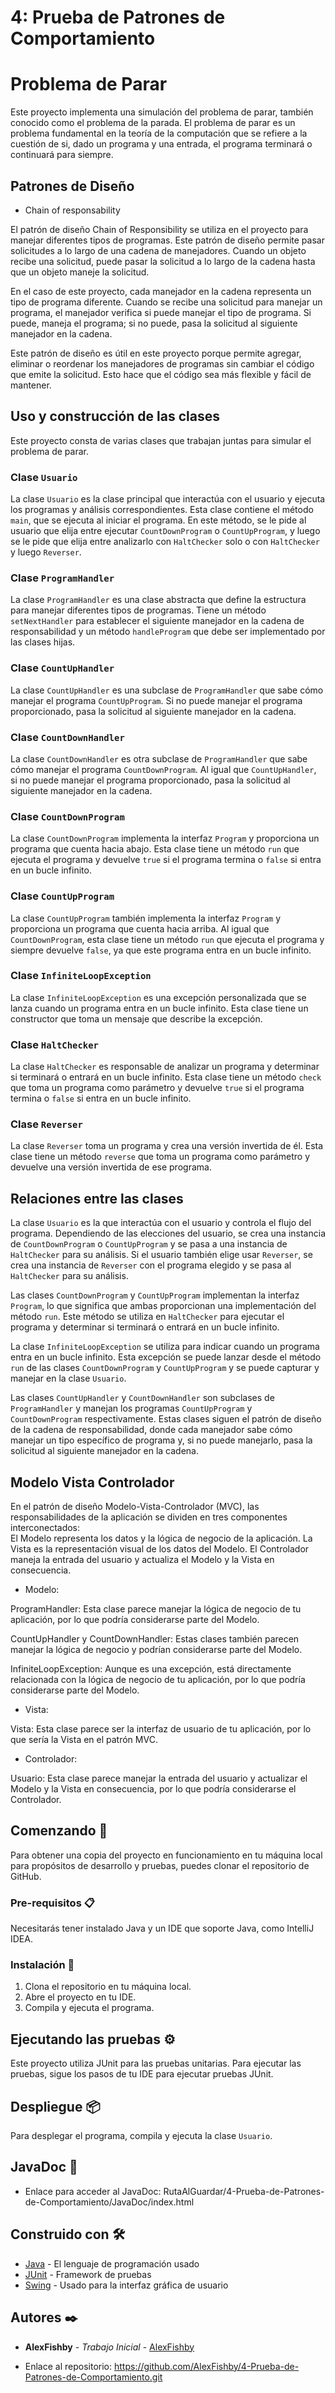 # 4: Prueba de Patrones de Comportamiento

# Problema de Parar

Este proyecto implementa una simulación del problema de parar, también conocido como el problema de la parada. El problema de parar es un problema fundamental en la teoría de la computación que se refiere a la cuestión de si, dado un programa y una entrada, el programa terminará o continuará para siempre.

## Patrones de Diseño

* Chain of responsability

El patrón de diseño Chain of Responsibility se utiliza en el proyecto para manejar diferentes tipos de programas. Este patrón de diseño permite pasar solicitudes a lo largo de una cadena de manejadores. Cuando un objeto recibe una solicitud, puede pasar la solicitud a lo largo de la cadena hasta que un objeto maneje la solicitud.

En el caso de este proyecto, cada manejador en la cadena representa un tipo de programa diferente. Cuando se recibe una solicitud para manejar un programa, el manejador verifica si puede manejar el tipo de programa. Si puede, maneja el programa; si no puede, pasa la solicitud al siguiente manejador en la cadena. 

Este patrón de diseño es útil en este proyecto porque permite agregar, eliminar o reordenar los manejadores de programas sin cambiar el código que emite la solicitud. Esto hace que el código sea más flexible y fácil de mantener. 

## Uso y construcción de las clases

Este proyecto consta de varias clases que trabajan juntas para simular el problema de parar.

### Clase `Usuario`

La clase `Usuario` es la clase principal que interactúa con el usuario y ejecuta los programas y análisis correspondientes. Esta clase contiene el método `main`, que se ejecuta al iniciar el programa. En este método, se le pide al usuario que elija entre ejecutar `CountDownProgram` o `CountUpProgram`, y luego se le pide que elija entre analizarlo con `HaltChecker` solo o con `HaltChecker` y luego `Reverser`.

### Clase `ProgramHandler`

La clase `ProgramHandler` es una clase abstracta que define la estructura para manejar diferentes tipos de programas. Tiene un método `setNextHandler` para establecer el siguiente manejador en la cadena de responsabilidad y un método `handleProgram` que debe ser implementado por las clases hijas.

### Clase `CountUpHandler`

La clase `CountUpHandler` es una subclase de `ProgramHandler` que sabe cómo manejar el programa `CountUpProgram`. Si no puede manejar el programa proporcionado, pasa la solicitud al siguiente manejador en la cadena.

### Clase `CountDownHandler`

La clase `CountDownHandler` es otra subclase de `ProgramHandler` que sabe cómo manejar el programa `CountDownProgram`. Al igual que `CountUpHandler`, si no puede manejar el programa proporcionado, pasa la solicitud al siguiente manejador en la cadena.

### Clase `CountDownProgram`

La clase `CountDownProgram` implementa la interfaz `Program` y proporciona un programa que cuenta hacia abajo. Esta clase tiene un método `run` que ejecuta el programa y devuelve `true` si el programa termina o `false` si entra en un bucle infinito.

### Clase `CountUpProgram`

La clase `CountUpProgram` también implementa la interfaz `Program` y proporciona un programa que cuenta hacia arriba. Al igual que `CountDownProgram`, esta clase tiene un método `run` que ejecuta el programa y siempre devuelve `false`, ya que este programa entra en un bucle infinito.

### Clase `InfiniteLoopException`

La clase `InfiniteLoopException` es una excepción personalizada que se lanza cuando un programa entra en un bucle infinito. Esta clase tiene un constructor que toma un mensaje que describe la excepción.

### Clase `HaltChecker`

La clase `HaltChecker` es responsable de analizar un programa y determinar si terminará o entrará en un bucle infinito. Esta clase tiene un método `check` que toma un programa como parámetro y devuelve `true` si el programa termina o `false` si entra en un bucle infinito.

### Clase `Reverser`

La clase `Reverser` toma un programa y crea una versión invertida de él. Esta clase tiene un método `reverse` que toma un programa como parámetro y devuelve una versión invertida de ese programa.

## Relaciones entre las clases

La clase `Usuario` es la que interactúa con el usuario y controla el flujo del programa. Dependiendo de las elecciones del usuario, se crea una instancia de `CountDownProgram` o `CountUpProgram` y se pasa a una instancia de `HaltChecker` para su análisis. Si el usuario también elige usar `Reverser`, se crea una instancia de `Reverser` con el programa elegido y se pasa al `HaltChecker` para su análisis.

Las clases `CountDownProgram` y `CountUpProgram` implementan la interfaz `Program`, lo que significa que ambas proporcionan una implementación del método `run`. Este método se utiliza en `HaltChecker` para ejecutar el programa y determinar si terminará o entrará en un bucle infinito.

La clase `InfiniteLoopException` se utiliza para indicar cuando un programa entra en un bucle infinito. Esta excepción se puede lanzar desde el método `run` de las clases `CountDownProgram` y `CountUpProgram` y se puede capturar y manejar en la clase `Usuario`.

Las clases `CountUpHandler` y `CountDownHandler` son subclases de `ProgramHandler` y manejan los programas `CountUpProgram` y `CountDownProgram` respectivamente. Estas clases siguen el patrón de diseño de la cadena de responsabilidad, donde cada manejador sabe cómo manejar un tipo específico de programa y, si no puede manejarlo, pasa la solicitud al siguiente manejador en la cadena.

## Modelo Vista Controlador

En el patrón de diseño Modelo-Vista-Controlador (MVC), las responsabilidades de la aplicación se dividen en tres componentes interconectados:  
El Modelo representa los datos y la lógica de negocio de la aplicación.
La Vista es la representación visual de los datos del Modelo.
El Controlador maneja la entrada del usuario y actualiza el Modelo y la Vista en consecuencia.

* Modelo:  

ProgramHandler: Esta clase parece manejar la lógica de negocio de tu aplicación, por lo que podría considerarse parte del Modelo.

CountUpHandler y CountDownHandler: Estas clases también parecen manejar la lógica de negocio y podrían considerarse parte del Modelo.

InfiniteLoopException: Aunque es una excepción, está directamente relacionada con la lógica de negocio de tu aplicación, por lo que podría considerarse parte del Modelo.

* Vista:
  
Vista: Esta clase parece ser la interfaz de usuario de tu aplicación, por lo que sería la Vista en el patrón MVC.

* Controlador:

Usuario: Esta clase parece manejar la entrada del usuario y actualizar el Modelo y la Vista en consecuencia, por lo que podría considerarse el Controlador.

## Comenzando 🚀

Para obtener una copia del proyecto en funcionamiento en tu máquina local para propósitos de desarrollo y pruebas, puedes clonar el repositorio de GitHub.

### Pre-requisitos 📋

Necesitarás tener instalado Java y un IDE que soporte Java, como IntelliJ IDEA.

### Instalación 🔧

1. Clona el repositorio en tu máquina local.
2. Abre el proyecto en tu IDE.
3. Compila y ejecuta el programa.

## Ejecutando las pruebas ⚙️

Este proyecto utiliza JUnit para las pruebas unitarias. Para ejecutar las pruebas, sigue los pasos de tu IDE para ejecutar pruebas JUnit.

## Despliegue 📦

Para desplegar el programa, compila y ejecuta la clase `Usuario`.

## JavaDoc 📝

* Enlace para acceder al JavaDoc: RutaAlGuardar/4-Prueba-de-Patrones-de-Comportamiento/JavaDoc/index.html

## Construido con 🛠️

* [Java](https://www.java.com/) - El lenguaje de programación usado
* [JUnit](https://junit.org/junit5/) - Framework de pruebas
* [Swing](https://docs.oracle.com/javase/tutorial/uiswing/) - Usado para la interfaz gráfica de usuario

## Autores ✒️

* **AlexFishby** - *Trabajo Inicial* - [AlexFishby](https://github.com/AlexFishby)

* Enlace al repositorio: https://github.com/AlexFishby/4-Prueba-de-Patrones-de-Comportamiento.git


